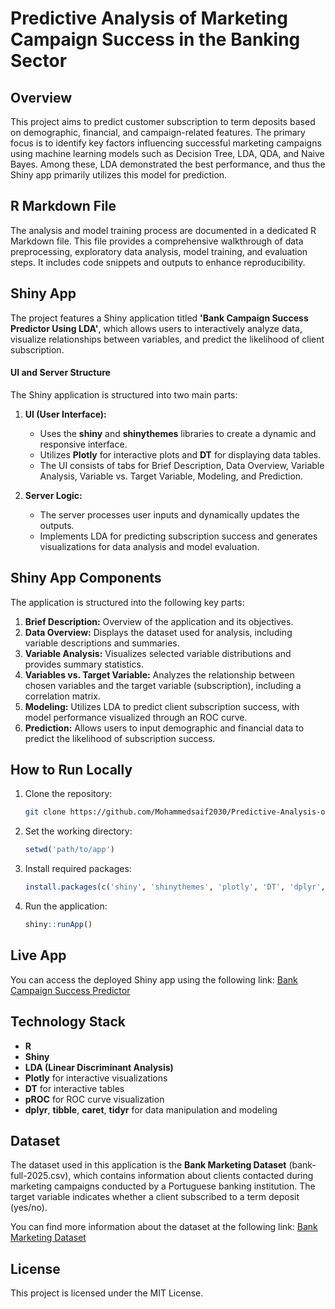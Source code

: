 # Predictive Analysis of Marketing Campaign Success in the Banking Sector

## Overview
This project aims to predict customer subscription to term deposits based on demographic, financial, and campaign-related features. The primary focus is to identify key factors influencing successful marketing campaigns using machine learning models such as Decision Tree, LDA, QDA, and Naive Bayes. Among these, LDA demonstrated the best performance, and thus the Shiny app primarily utilizes this model for prediction.

## R Markdown File
The analysis and model training process are documented in a dedicated R Markdown file. This file provides a comprehensive walkthrough of data preprocessing, exploratory data analysis, model training, and evaluation steps. It includes code snippets and outputs to enhance reproducibility.

## Shiny App
The project features a Shiny application titled **'Bank Campaign Success Predictor Using LDA'**, which allows users to interactively analyze data, visualize relationships between variables, and predict the likelihood of client subscription.

#### UI and Server Structure
The Shiny application is structured into two main parts:

1. **UI (User Interface):**
   - Uses the **shiny** and **shinythemes** libraries to create a dynamic and responsive interface.
   - Utilizes **Plotly** for interactive plots and **DT** for displaying data tables.
   - The UI consists of tabs for Brief Description, Data Overview, Variable Analysis, Variable vs. Target Variable, Modeling, and Prediction.

2. **Server Logic:**
   - The server processes user inputs and dynamically updates the outputs.
   - Implements LDA for predicting subscription success and generates visualizations for data analysis and model evaluation.

## Shiny App Components
The application is structured into the following key parts:

1. **Brief Description:** Overview of the application and its objectives.
2. **Data Overview:** Displays the dataset used for analysis, including variable descriptions and summaries.
3. **Variable Analysis:** Visualizes selected variable distributions and provides summary statistics.
4. **Variables vs. Target Variable:** Analyzes the relationship between chosen variables and the target variable (subscription), including a correlation matrix.
5. **Modeling:** Utilizes LDA to predict client subscription success, with model performance visualized through an ROC curve.
6. **Prediction:** Allows users to input demographic and financial data to predict the likelihood of subscription success.

## How to Run Locally
1. Clone the repository:
   ```bash
   git clone https://github.com/Mohammedsaif2030/Predictive-Analysis-of-Marketing-Campaign-Success-in-the-Banking-Sector.git
   ```
2. Set the working directory:
   ```r
   setwd('path/to/app')
   ```
3. Install required packages:
   ```r
   install.packages(c('shiny', 'shinythemes', 'plotly', 'DT', 'dplyr', 'tibble', 'caret', 'pROC', 'tidyr'))
   ```
4. Run the application:
   ```r
   shiny::runApp()
   ```
## Live App
You can access the deployed Shiny app using the following link:
[Bank Campaign Success Predictor](https://mohammed-saif-alotaibi.shinyapps.io/fainlproject/)

## Technology Stack
- **R**
- **Shiny**
- **LDA (Linear Discriminant Analysis)**
- **Plotly** for interactive visualizations
- **DT** for interactive tables
- **pROC** for ROC curve visualization
- **dplyr**, **tibble**, **caret**, **tidyr** for data manipulation and modeling

## Dataset
The dataset used in this application is the **Bank Marketing Dataset** (bank-full-2025.csv), which contains information about clients contacted during marketing campaigns conducted by a Portuguese banking institution. The target variable indicates whether a client subscribed to a term deposit (yes/no).

You can find more information about the dataset at the following link: [Bank Marketing Dataset](https://archive.ics.uci.edu/dataset/222/bank+marketing)

## License
This project is licensed under the MIT License.
